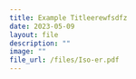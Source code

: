 ```yaml
---
title: Example Titleerewfsdfz
date: 2023-05-09
layout: file
description: ""
image: ""
file_url: /files/Iso-er.pdf
---
```


